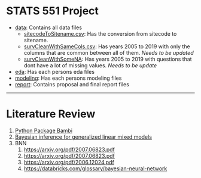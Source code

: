 # STATS 551 Project

- [data](https://github.com/brodyee/STATS551_Project/tree/main/data): Contains all data files
   - [sitecodeToSitename.csv](https://github.com/brodyee/STATS551_Project/blob/main/data/sitecodeToSitename.csv): Has the conversion from sitecode to sitename.
   - [survCleanWithSameCols.csv](https://github.com/brodyee/STATS551_Project/blob/main/data/survCleanWithSameCols.csv): Has years 2005 to 2019 with only the columns that are common between all of them. *Needs to be updated*
   - [survCleanWithSomeNA](https://github.com/brodyee/STATS551_Project/blob/main/data/survCleanWithSomeNA.csv): Has years 2005 to 2019 with questions that dont have a lot of missing values. *Needs to be update*
- [eda](https://github.com/brodyee/STATS551_Project/tree/main/eda): Has each persons eda files
- [modeling](https://github.com/brodyee/STATS551_Project/tree/main/modeling): Has each persons modeling files
- [report](https://github.com/brodyee/STATS551_Project/tree/main/report): Contains proposal and final report files

---
# Literature Review
1. [Python Package Bambi](https://bambinos.github.io/bambi/main/_modules/bambi/models.html#Model.fit)
2. [Bayesian inference for generalized linear mixed models](https://www.ncbi.nlm.nih.gov/pmc/articles/PMC2883299/pdf/kxp053.pd)
3. BNN
   1. https://arxiv.org/pdf/2007.06823.pdf
   2. https://arxiv.org/pdf/2007.06823.pdf
   3. https://arxiv.org/pdf/2006.12024.pdf
   4. https://databricks.com/glossary/bayesian-neural-network

